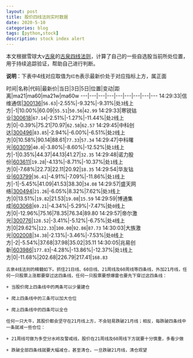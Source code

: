 ```yaml
---
layout: post
title: 股价四线法则实时数据
date: 2020-5-10
categories: blog
tags: [python,stock]
description: stock index alert
---
```



本文根据雪球大v[古泉](https://xueqiu.com/u/7148646888)的[古泉四线法则](https://xueqiu.com/7148646888/130498192)，计算了自己的一些自选股当前所处位置，用于持续追踪验证，帮助自己进行判断。

**说明**：下表中4线对应取值为`红色`表示最新价处于对应指标上方，属正面

时间|名称|代码|最新价|当日|3日|5日|位置|变动|距离|ma21|ma60|ma21w|ma60w
---|---|---|---|---|---|---|---|---
14:29:33|信维通信|[300136](https://xueqiu.com/S/SZ300136)|`56.63`|-2.55%|-9.32%|-9.31%|处`3`线上方|-1|10.00%|60.09|`55.51`|`50.56`|`42.99`
14:29:33|寒锐钴业|[300618](https://xueqiu.com/S/SZ300618)|`67.14`|-2.51%|-1.27%|-11.44%|处`2`线上方|0|-0.39%|75.21|70.97|`62.58`|`62.57`
14:29:45|中科创达|[300496](https://xueqiu.com/S/SZ300496)|`83.85`|-2.94%|-6.00%|-6.51%|处`2`线上方|0|10.58%|90.14|88.61|`77.33`|`57.34`
14:29:47|中科曙光|[603019](https://xueqiu.com/S/SH603019)|`40.0`|-3.80%|-8.60%|-12.52%|处`1`线上方|-1|0.35%|44.37|44.13|41.27|`32.35`
14:29:48|诺力股份|[603611](https://xueqiu.com/S/SH603611)|`19.28`|-4.13%|-8.71%|-10.37%|处`1`线上方|0|-7.68%|22.73|22.11|20.92|`18.35`
14:29:54|华友钴业|[603799](https://xueqiu.com/S/SH603799)|`36.41`|-4.91%|-7.09%|-11.86%|处`1`线上方|-1|-5.45%|41.09|41.53|38.30|`34.08`
14:29:57|盛天网络|[300494](https://xueqiu.com/S/SZ300494)|`21.26`|-6.05%|8.32%|7.62%|处`3`线上方|0|13.51%|`19.82`|21.53|`19.08`|`15.59`
14:29:59|博通集成|[603068](https://xueqiu.com/S/SH603068)|`69.21`|-4.34%|-5.29%|-7.47%|处`0`线上方|0|-12.96%|75.16|78.35|76.34|89.80
14:29:57|帝尔激光|[300776](https://xueqiu.com/S/SZ300776)|`128.52`|-3.41%|-5.12%|-6.75%|处`4`线上方|0|29.62%|`122.33`|`100.00`|`92.86`|`87.73`
14:30:03|大族激光|[002008](https://xueqiu.com/S/SZ002008)|`34.38`|-2.13%|-3.46%|-7.53%|处`0`线上方|-2|-5.54%|37.68|37.98|35.02|35.11
14:30:05|兆易创新|[603986](https://xueqiu.com/S/SH603986)|`177.83`|-4.28%|-13.86%|-12.37%|处`1`线上方|0|-11.68%|202.68|226.79|217.41|`168.83`

```
古泉4线法则的精髓如下。抓住21日线、60日线、21周线及60周线等四条线，外加21月线，任何一只股票上涨都要穿过这四条线，任何一只股票要想爆雷也要先下穿过这四条线：

+ 当股价爬上四条线中的两条可以少量建仓

+ 爬上四条线中的三条可以加大仓位

+ 爬上四条线中的四条可以全仓

任何一只大牛，其股价都会坚守在21月线上方，不会轻易跌破21月线；相反，每跌破四条线中一条就减一些仓位：

+ 21周线可做为多空分水岭及警戒线，股价在21周线及60周线下方就要十分慎重，多看少做

+ 跌破全部四条线就要大幅减仓，甚至清仓，一旦跌破21月线，清仓观望
```